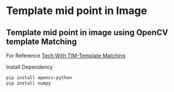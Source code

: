 # Template mid point in Image

## Template mid point in image using OpenCV template Matching

For Reference [Tech With TIM-Template Matching](https://youtu.be/T-0lZWYWE9Y)

Install Dependency
```bash
pip install opencv-python
pip install numpy
```